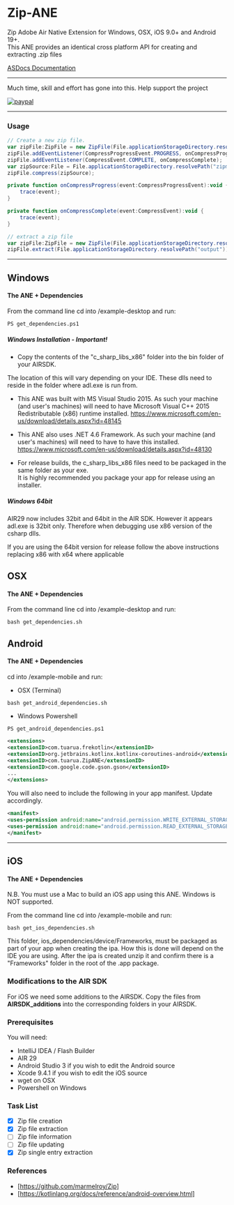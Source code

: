 # Zip-ANE

Zip Adobe Air Native Extension for Windows, OSX, iOS 9.0+ and Android 19+.    
This ANE provides an identical cross platform API for creating and extracting .zip files   

[ASDocs Documentation](https://tuarua.github.io/asdocs/zipane/index.html)  

-------------

Much time, skill and effort has gone into this. Help support the project

[![paypal](https://www.paypalobjects.com/en_US/i/btn/btn_donateCC_LG.gif)](https://www.paypal.com/cgi-bin/webscr?cmd=_s-xclick&hosted_button_id=5UR2T52J633RC)

-------------

### Usage
````actionscript
// Create a new zip file. 
var zipFile:ZipFile = new ZipFile(File.applicationStorageDirectory.resolvePath("zipme_created.zip"));
zipFile.addEventListener(CompressProgressEvent.PROGRESS, onCompressProgress);
zipFile.addEventListener(CompressEvent.COMPLETE, onCompressComplete);
var zipSource:File = File.applicationStorageDirectory.resolvePath("zipme");
zipFile.compress(zipSource);

private function onCompressProgress(event:CompressProgressEvent):void {
    trace(event);
}

private function onCompressComplete(event:CompressEvent):void {
    trace(event);
}

// extract a zip file
var zipFile:ZipFile = new ZipFile(File.applicationStorageDirectory.resolvePath("zipme.zip"));
zipFile.extract(File.applicationStorageDirectory.resolvePath("output"));

````` 

-------------

## Windows

#### The ANE + Dependencies

From the command line cd into /example-desktop and run:
````shell
PS get_dependencies.ps1
`````

##### Windows Installation - Important!
* Copy the contents of the "c_sharp_libs_x86" folder into the bin folder of your AIRSDK. 

The location of this will vary depending on your IDE. These dlls need to reside in the folder where adl.exe is run from.

* This ANE was built with MS Visual Studio 2015. As such your machine (and user's machines) will need to have Microsoft Visual C++ 2015 Redistributable (x86) runtime installed.
https://www.microsoft.com/en-us/download/details.aspx?id=48145

* This ANE also uses .NET 4.6 Framework. As such your machine (and user's machines) will need to have to have this installed.
https://www.microsoft.com/en-us/download/details.aspx?id=48130

* For release builds, the c_sharp_libs_x86 files need to be packaged in the same folder as your exe.  
It is highly recommended you package your app for release using an installer.  

##### Windows 64bit

AIR29 now includes 32bit and 64bit in the AIR SDK.
However it appears adl.exe is 32bit only. Therefore when debugging use x86 version of the csharp dlls.

If you are using the 64bit version for release follow the above instructions replacing x86 with x64 where applicable


## OSX

#### The ANE + Dependencies

From the command line cd into /example-desktop and run:

````shell
bash get_dependencies.sh
`````

## Android

#### The ANE + Dependencies

cd into /example-mobile and run:
- OSX (Terminal)
````shell
bash get_android_dependencies.sh
`````
- Windows Powershell
````shell
PS get_android_dependencies.ps1
`````

````xml
<extensions>
<extensionID>com.tuarua.frekotlin</extensionID>
<extensionID>org.jetbrains.kotlinx.kotlinx-coroutines-android</extensionID>
<extensionID>com.tuarua.ZipANE</extensionID>
<extensionID>com.google.code.gson.gson</extensionID>
...
</extensions>
`````

You will also need to include the following in your app manifest. Update accordingly.

````xml
<manifest>
<uses-permission android:name="android.permission.WRITE_EXTERNAL_STORAGE"/>
<uses-permission android:name="android.permission.READ_EXTERNAL_STORAGE"/>
</manifest>
`````

-------------

## iOS

#### The ANE + Dependencies

N.B. You must use a Mac to build an iOS app using this ANE. Windows is NOT supported.

From the command line cd into /example-mobile and run:

````shell
bash get_ios_dependencies.sh
`````

This folder, ios_dependencies/device/Frameworks, must be packaged as part of your app when creating the ipa. How this is done will depend on the IDE you are using.
After the ipa is created unzip it and confirm there is a "Frameworks" folder in the root of the .app package.

### Modifications to the AIR SDK

For iOS we need some additions to the AIRSDK. 
Copy the files from **AIRSDK_additions** into the corresponding folders in your AIRSDK.

### Prerequisites

You will need:

- IntelliJ IDEA / Flash Builder
- AIR 29
- Android Studio 3 if you wish to edit the Android source
- Xcode 9.4.1 if you wish to edit the iOS source
- wget on OSX
- Powershell on Windows

### Task List
- [x] Zip file creation
- [x] Zip file extraction
- [ ] Zip file information
- [ ] Zip file updating
- [x] Zip single entry extraction

### References
* [https://github.com/marmelroy/Zip]
* [https://kotlinlang.org/docs/reference/android-overview.html] 
